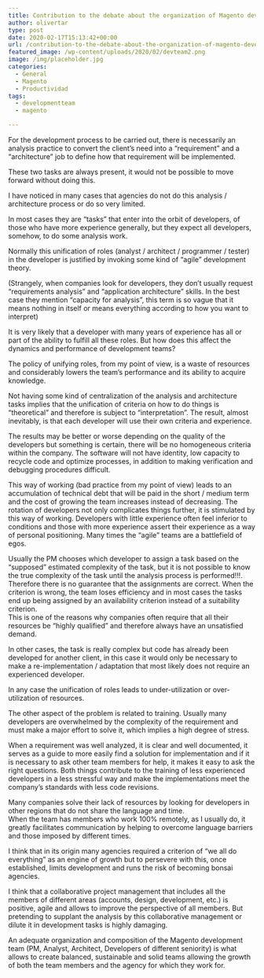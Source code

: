 ```yaml
---
title: Contribution to the debate about the organization of Magento development teams
author: olivertar
type: post
date: 2020-02-17T15:13:42+00:00
url: /contribution-to-the-debate-about-the-organization-of-magento-development-teams/
featured_image: /wp-content/uploads/2020/02/devteam2.png
image: /img/placeholder.jpg
categories:
  - General
  - Magento
  - Productividad
tags:
  - developmentteam
  - magento

---
```

For the development process to be carried out, there is necessarily an analysis practice to convert the client&#8217;s need into a “requirement” and a “architecture” job to define how that requirement will be implemented.

These two tasks are always present, it would not be possible to move forward without doing this.

I have noticed in many cases that agencies do not do this analysis / architecture process or do so very limited.

In most cases they are &#8220;tasks&#8221; that enter into the orbit of developers, of those who have more experience generally, but they expect all developers, somehow, to do some analysis work.

Normally this unification of roles (analyst / architect / programmer / tester) in the developer is justified by invoking some kind of “agile” development theory.

(Strangely, when companies look for developers, they don&#8217;t usually request “requirements analysis” and “application architecture” skills. In the best case they mention &#8220;capacity for analysis&#8221;, this term is so vague that it means nothing in itself or means everything according to how you want to interpret)

It is very likely that a developer with many years of experience has all or part of the ability to fulfill all these roles. But how does this affect the dynamics and performance of development teams?

The policy of unifying roles, from my point of view, is a waste of resources and considerably lowers the team&#8217;s performance and its ability to acquire knowledge.

Not having some kind of centralization of the analysis and architecture tasks implies that the unification of criteria on how to do things is &#8220;theoretical&#8221; and therefore is subject to &#8220;interpretation&#8221;. The result, almost inevitably, is that each developer will use their own criteria and experience.

The results may be better or worse depending on the quality of the developers but something is certain, there will be no homogeneous criteria within the company. The software will not have identity, low capacity to recycle code and optimize processes, in addition to making verification and debugging procedures difficult.

This way of working (bad practice from my point of view) leads to an accumulation of technical debt that will be paid in the short / medium term and the cost of growing the team increases instead of decreasing. The rotation of developers not only complicates things further, it is stimulated by this way of working. Developers with little experience often feel inferior to conditions and those with more experience assert their experience as a way of personal positioning. Many times the “agile” teams are a battlefield of egos.

Usually the PM chooses which developer to assign a task based on the &#8220;supposed&#8221; estimated complexity of the task, but it is not possible to know the true complexity of the task until the analysis process is performed!!!. Therefore there is no guarantee that the assignments are correct. When the criterion is wrong, the team loses efficiency and in most cases the tasks end up being assigned by an availability criterion instead of a suitability criterion.  
This is one of the reasons why companies often require that all their resources be “highly qualified” and therefore always have an unsatisfied demand.

In other cases, the task is really complex but code has already been developed for another client, in this case it would only be necessary to make a re-implementation / adaptation that most likely does not require an experienced developer.

In any case the unification of roles leads to under-utilization or over-utilization of resources.

The other aspect of the problem is related to training. Usually many developers are overwhelmed by the complexity of the requirement and must make a major effort to solve it, which implies a high degree of stress.

When a requirement was well analyzed, it is clear and well documented, it serves as a guide to more easily find a solution for implementation and if it is necessary to ask other team members for help, it makes it easy to ask the right questions. Both things contribute to the training of less experienced developers in a less stressful way and make the implementations meet the company&#8217;s standards with less code revisions.

Many companies solve their lack of resources by looking for developers in other regions that do not share the language and time.  
When the team has members who work 100% remotely, as I usually do, it greatly facilitates communication by helping to overcome language barriers and those imposed by different times.

I think that in its origin many agencies required a criterion of “we all do everything” as an engine of growth but to persevere with this, once established, limits development and runs the risk of becoming bonsai agencies.

I think that a collaborative project management that includes all the members of different areas (accounts, design, development, etc.) is positive, agile and allows to improve the perspective of all members. But pretending to supplant the analysis by this collaborative management or dilute it in development tasks is highly damaging.

An adequate organization and composition of the Magento development team (PM, Analyst, Architect, Developers of different seniority) is what allows to create balanced, sustainable and solid teams allowing the growth of both the team members and the agency for which they work for.